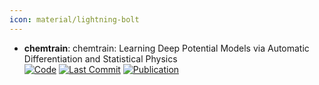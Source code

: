 ```yaml
---
icon: material/lightning-bolt
---
```


- **chemtrain**: chemtrain: Learning Deep Potential Models via Automatic Differentiation and Statistical Physics  
		[![Code](https://img.shields.io/github/stars/tummfm/chemtrain?style=for-the-badge&logo=github)](https://github.com/tummfm/chemtrain) [![Last Commit](https://img.shields.io/github/last-commit/tummfm/chemtrain?style=for-the-badge&logo=github)](https://github.com/tummfm/chemtrain) [![Publication](https://img.shields.io/badge/Publication-Citations:0-blue?style=for-the-badge&logo=bookstack)](https://doi.org/10.2139/ssrn.4947023) 
